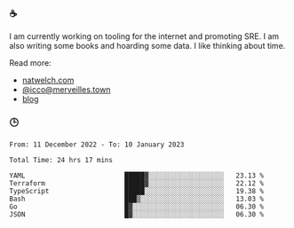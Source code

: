 ### ☕

I am currently working on tooling for the internet and promoting SRE. I am also writing some books and hoarding some data. I like thinking about time. 

Read more:

 - [natwelch.com](https://natwelch.com)
 - [@icco@merveilles.town](https://merveilles.town/@icco)
 - [blog](https://writing.natwelch.com)

### 🕒

<!--START_SECTION:waka-->

```text
From: 11 December 2022 - To: 10 January 2023

Total Time: 24 hrs 17 mins

YAML                         █████▓░░░░░░░░░░░░░░░░░░░   23.13 %
Terraform                    █████▓░░░░░░░░░░░░░░░░░░░   22.12 %
TypeScript                   █████░░░░░░░░░░░░░░░░░░░░   19.38 %
Bash                         ███▒░░░░░░░░░░░░░░░░░░░░░   13.03 %
Go                           █▓░░░░░░░░░░░░░░░░░░░░░░░   06.30 %
JSON                         █▓░░░░░░░░░░░░░░░░░░░░░░░   06.30 %
```

<!--END_SECTION:waka-->
